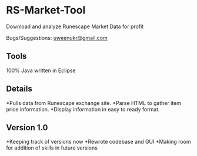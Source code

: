 RS-Market-Tool
==============

Download and analyze Runescape Market Data for profit

Bugs/Suggestions: uweenukr@gmail.com

Tools
-----
100% Java written in Eclipse


Details
-------
*Pulls data from Runescape exchange site.
*Parse HTML to gather item price information.
*Display information in easy to ready format.


Version 1.0
-----------
*Keeping track of versions now
*Rewrote codebase and GUI
*Making room for addition of skills in future versions
